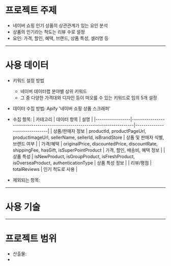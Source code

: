 # 프로젝트 주제
- 네이버 쇼핑 인기 상품의 상관관계가 있는 요인 분석
- 상품의 인기라는 척도는 리뷰 수로 설정
- 요인: 가격, 할인, 혜택, 브랜드, 상품 특성, 셀러명 등
  
***
# 사용 데이터
- 키워드 설정 방법
  - 네이버 데이터랩 분야별 상위 키워드
  - 그 중 다양한 가격대와 디자인 등이 떠오를 수 있는 키워드로 임의 5개 설정
- 데이터 수집 방법: Apify '네이버 쇼핑 상품 스크래퍼'
- 수집 항목:
  | 카테고리        | 데이터 항목                                                                 | 설명                          |
|-----------------|---------------------------------------------------------------------------|-------------------------------|
| 상품/판매자 정보 | productId, productPageUrl, productImageUrl, sellerName, sellerId, isBrandStore | 상품 및 판매자 식별, 브랜드 여부 |
| 가격/혜택        | originalPrice, discountedPrice, discountRate, shippingFee, hasGift, isSuperPointProduct | 가격, 할인, 배송비, 혜택 정보 |
| 상품 특성       | isNewProduct, isGroupProduct, isFreshProduct, isOverseaProduct, authenticationType | 상품 특성 정보                |
| 리뷰/평점       | totalReviews                                                              | 인기 척도로 사용              |

- 제외되는 항목:
  
***
# 사용 기술

***

# 프로젝트 범위

- 산출물:
- 
